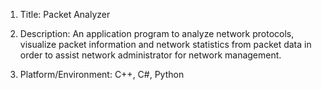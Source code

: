 1. Title: Packet Analyzer    

2. Description: An application program to analyze network protocols, visualize packet information and network statistics from packet data in order to assist network administrator for network management.

3. Platform/Environment: C++, C#, Python
